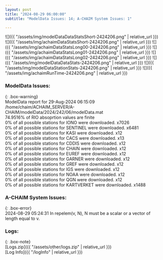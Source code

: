 ```yaml
---
layout: post
title: "2024-08-29 06:00:00"
subtitle: "ModelData Issues: 14; A-CHAIM System Issues: 1"

---
```


![]({{ "/assets/img/modelDataDataStatsShort-2424206.png" | relative_url }})
![]({{ "/assets/img/achaimDataStatsShort-2424206.png" | relative_url }})
![]({{ "/assets/img/achaimDataStatsLong00-2424206.png" | relative_url }})
![]({{ "/assets/img/achaimDataStatsLong01-2424206.png" | relative_url }})
![]({{ "/assets/img/achaimDataStatsLong02-2424206.png" | relative_url }})
![]({{ "/assets/img/modelDataDataStats-2424206.png" | relative_url }})
![]({{ "/assets/img/modelDataStationStats-2424206.png" | relative_url }})
![]({{ "/assets/img/achaimRunTime-2424206.png" | relative_url }})


### ModelData Issues:  
  
{: .box-warning}  
 ModelData report for 29-Aug-2024 06:15:09   
 /home/chaim/ACHAIM_SERVER/A-CHAIM/modelData/2024/242/06/modelData.mat   
 74.9516% of RIO absoprtion values are finite   
 0% of all possible stations for IONO were downloaded. x7026   
 0% of all possible stations for SENTINEL were downloaded. x6481   
 0% of all possible stations for KASI were downloaded. x12   
 0% of all possible stations for CACS were downloaded. x13   
 0% of all possible stations for CDDIS were downloaded. x12   
 0% of all possible stations for CHAIN were downloaded. x12   
 0% of all possible stations for EUREF were downloaded. x12   
 0% of all possible stations for GARNER were downloaded. x12   
 0% of all possible stations for GREF were downloaded. x12   
 0% of all possible stations for IGS were downloaded. x12   
 0% of all possible stations for NOAA were downloaded. x12   
 0% of all possible stations for QGN were downloaded. x12   
 0% of all possible stations for KARTVERKET were downloaded. x1488   
  
### A-CHAIM System Issues:  
  
{: .box-error}  
2024-08-29 05:24:31 In repelem(v, N), N must be a scalar or a vector of length equal to v.  

### Logs:  
  
{: .box-note}  
[Logs.zip]({{ "/assets/other/logs.zip" | relative_url }})  
[Log Info]({{ "/logInfo" | relative_url }})  
